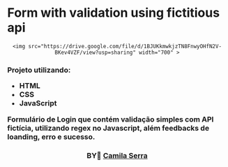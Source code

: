 # Form with validation using fictitious api

<div>
   <div align=center>

    <img src="https://drive.google.com/file/d/1BJUKkmwkjzTN8FnwyOHfN2V-BKev4VZF/view?usp=sharing" width="700" >
   

  </div>

  <h3>

  Projeto utilizando:

  - HTML
  - CSS
  - JavaScript
  
 
    
  Formulário de Login que contém validação simples com API fictícia,  utilizando regex no Javascript, além feedbacks de loanding, erro e sucesso.
    

  
</div>



<h3 align="center">
BY💜 <a href="https:https://www.linkedin.com/in/camilaserratecnologia/">Camila Serra</a>
<br><br>
